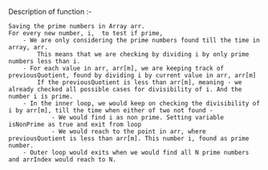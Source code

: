 
Description of function :-

    Saving the prime numbers in Array arr.
    For every new number, i,  to test if prime,
        - We are only considering the prime numbers found till the time in array, arr.
            This means that we are checking by dividing i by only prime numbers less than i.
        - For each value in arr, arr[m], we are keeping track of previousQuotient, found by dividing i by current value in arr, arr[m]
            If the previousQuotient is less than arr[m], meaning - we already checked all possible cases for divisibility of i. And the number i is prime.
        - In the inner loop, we would keep on checking the divisibility of i by arr[m], till the time when either of two not found -
                - We would find i as non prime. Setting variable isNonPrime as true and exit from loop
                - We would reach to the point in arr, where previousQuotient is less than arr[m]. This number i, found as prime number.
        - Outer loop would exits when we would find all N prime numbers and arrIndex would reach to N.